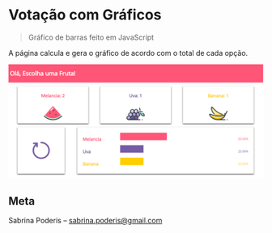 # Votação com Gráficos
> Gráfico de barras feito em JavaScript

A página calcula e gera o gráfico de acordo com o total de cada opção.

![](imagens/pagina.png)

## Meta

Sabrina Poderis  – sabrina.poderis@gmail.com